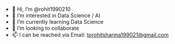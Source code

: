 - 👋 Hi, I’m @rohit1990210
- 👀 I’m interested in Data Science / AI
- 🌱 I’m currently learning Data Science
- 💞️ I’m looking to collaborate 
- 📫 I can be reached via Email: torohitsharma199021@gmail.com

<!---
rohit1990210/rohit1990210 is a ✨ special ✨ repository because its `README.md` (this file) appears on your GitHub profile.
You can click the Preview link to take a look at your changes.
--->
